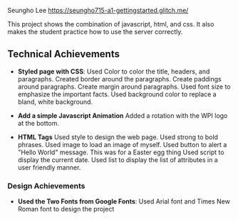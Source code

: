 
Seungho Lee
https://seungho715-a1-gettingstarted.glitch.me/

This project shows the combination of javascript, html, and css. It also makes the student practice how to use the server correctly. 

## Technical Achievements
- **Styled page with CSS**: 
Used Color to color the title, headers, and paragraphs. 
Created border around the paragraphs. 
Create paddings around paragraphs. 
Create margin around paragraphs. 
Used font size to emphasize the important facts.
Used background color to replace a bland, white background.

- **Add a simple Javascript Animation**
Added a rotation with the WPI logo at the bottom. 

- **HTML Tags** Used style to design the web page. 
Used strong to bold phrases. 
Used image to load an image of myself. 
Used button to alert a "Hello World" message. This was for a Easter egg thing 
Used script to display the current date. 
Used list to display the list of attributes in a user friendly manner.


### Design Achievements
- **Used the Two Fonts from Google Fonts**: Used Arial font and Times New Roman font to design the project


